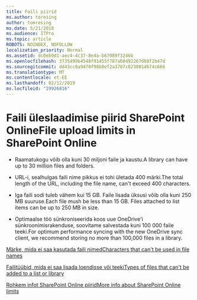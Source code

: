 ```yaml
---
title: Faili piirid
ms.author: toresing
author: tomresing
ms.date: 5/21/2018
ms.audience: ITPro
ms.topic: article
ROBOTS: NOINDEX, NOFOLLOW
localization_priority: Normal
ms.assetid: dc0eb9d1-aec4-4c37-8e4a-b67089f3246b
ms.openlocfilehash: 3735499b4548f91455f787a60492267d68f2b47d
ms.sourcegitcommit: dd43cc0a9470f98b8ef2a3787c823801d674c666
ms.translationtype: MT
ms.contentlocale: et-EE
ms.lasthandoff: 02/12/2019
ms.locfileid: "29926816"
---
```

# <a name="file-upload-limits-in-sharepoint-online"></a><span data-ttu-id="daf3a-102">Faili üleslaadimise piirid SharePoint Online</span><span class="sxs-lookup"><span data-stu-id="daf3a-102">File upload limits in SharePoint Online</span></span>

- <span data-ttu-id="daf3a-103">Raamatukogu võib olla kuni 30 miljoni faile ja kaustu.</span><span class="sxs-lookup"><span data-stu-id="daf3a-103">A library can have up to 30 million files and folders.</span></span>
    
- <span data-ttu-id="daf3a-104">URL-i, sealhulgas faili nime pikkus ei tohi ületada 400 märki.</span><span class="sxs-lookup"><span data-stu-id="daf3a-104">The total length of the URL, including the file name, can't exceed 400 characters.</span></span>
    
- <span data-ttu-id="daf3a-p101">Iga faili sodi tuleb vähem kui 15 GB. Faile lisada üksusi võib olla kuni 250 MB suuruse.</span><span class="sxs-lookup"><span data-stu-id="daf3a-p101">Each file mush be less than 15 GB. Files attached to list items can be up to 250 MB in size.</span></span>
    
- <span data-ttu-id="daf3a-107">Optimaalse töö sünkroniseerida koos uue OneDrive'i sünkroonimisrakenduse, soovitame salvestada kuni 100 000 faile teeki.</span><span class="sxs-lookup"><span data-stu-id="daf3a-107">For optimum performance syncing with the new OneDrive sync client, we recommend storing no more than 100,000 files in a library.</span></span> 
    
[<span data-ttu-id="daf3a-108">Märke, mida ei saa kasutada faili nimed</span><span class="sxs-lookup"><span data-stu-id="daf3a-108">Characters that can't be used in file names</span></span>](https://go.microsoft.com/fwlink/?linkid=866430)
  
[<span data-ttu-id="daf3a-109">Failitüübid, mida ei saa lisada loendisse või teeki</span><span class="sxs-lookup"><span data-stu-id="daf3a-109">Types of files that can't be added to a list or library</span></span>](https://go.microsoft.com/fwlink/?linkid=273757)
  
[<span data-ttu-id="daf3a-110">Rohkem infot SharePoint Online piirid</span><span class="sxs-lookup"><span data-stu-id="daf3a-110">More info about SharePoint Online limits</span></span>](https://go.microsoft.com/fwlink/?linkid=271273)
  

